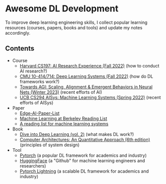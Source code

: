 # Awesome DL Development
To improve deep learning engineering skills, I collect popular learning resources (courses, papers, books and tools) and update my notes accordingly.
## Contents
- Course
  - [Harvard CS197: AI Research Experience (Fall 2022)](https://www.cs197.seas.harvard.edu/) (how to conduct AI research?)
  - [CMU 10-414/714: Deep Learning Systems (Fall 2022)](https://dlsyscourse.org/lectures/) (how do DL frameworks work?)
  - [Towards AGI: Scaling, Alignment & Emergent Behaviors in Neural Nets (Winter 2023)](https://sites.google.com/view/towards-agi-course/schedule) (recent efforts of AI)
  - [UCB CS294 AISys: Machine Learning Systems (Spring 2022)](https://ucbrise.github.io/cs294-ai-sys-sp22/) (recent efforts of AISys)
- Paper
  - [Edge-AI-Paper-List](https://github.com/xumengwei/Edge-AI-Paper-List)
  - [Machine Learning at Berkeley Reading List](https://ml.berkeley.edu/reading-list/)
  - [A reading list for machine learning systems](https://jeongseob.github.io/readings_mlsys.html)
- Book
  - [Dive into Deep Learning (vol. 2)](https://d2l.ai/) (what makes DL work?)
  - [Computer Architectures: An Quantitative Approach (6th edition)]() (principles of system design)
- Tool 
  - [Pytorch](https://pytorch.org/) (a popular DL framework for academics and industry)
  - [HuggingFace](https://huggingface.co/) (a "Github" for machine learning engineers and researchers)
  - [Pytorch Lightning](https://lightning.ai/docs/pytorch/stable/) (a scalable DL framework for academics and industry)